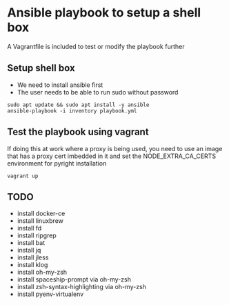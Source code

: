 # Ansible playbook to setup a shell box
A Vagrantfile is included to test or modify the playbook further

## Setup shell box
* We need to install ansible first
* The user needs to be able to run sudo without password
```
sudo apt update && sudo apt install -y ansible
ansible-playbook -i inventory playbook.yml
```

## Test the playbook using vagrant
If doing this at work where a proxy is being used, you need to use an image that has a proxy cert imbedded in it and set the NODE_EXTRA_CA_CERTS environment for pyright installation
```
vagrant up
```

## TODO
* install docker-ce
* install linuxbrew
* install fd
* install ripgrep
* install bat
* install jq
* install jless
* install klog
* install oh-my-zsh
* install spaceship-prompt via oh-my-zsh
* install zsh-syntax-highlighting via oh-my-zsh
* install pyenv-virtualenv
